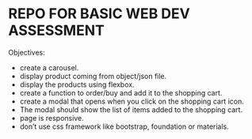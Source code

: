 # REPO FOR BASIC WEB DEV ASSESSMENT

Objectives:  
- create a carousel.   
- display product coming from object/json file.
- display the products using flexbox.
- create a function to order/buy and add it to the shopping cart.
- create a modal that opens when you click on the shopping cart icon. 
- The modal should show the list of items added to the shopping cart. 
- page is responsive.
- don’t use css framework like bootstrap, foundation or materials. 

